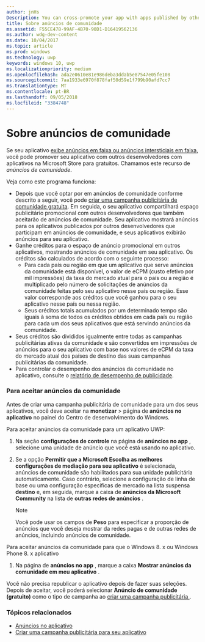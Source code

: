 ```yaml
---
author: jnHs
Description: You can cross-promote your app with apps published by other developers. We call this feature community ads.
title: Sobre anúncios de comunidade
ms.assetid: F55CE478-99AF-4B70-90D1-D16419562136
ms.author: wdg-dev-content
ms.date: 10/04/2017
ms.topic: article
ms.prod: windows
ms.technology: uwp
keywords: windows 10, uwp
ms.localizationpriority: medium
ms.openlocfilehash: ada2e0610e81e986deba3ddab5e87547e05fe108
ms.sourcegitcommit: 7aa1933e6970f878faf50d59e1f799b90afd7cc7
ms.translationtype: MT
ms.contentlocale: pt-BR
ms.lasthandoff: 09/05/2018
ms.locfileid: "3384748"
---
```

# <a name="about-community-ads"></a>Sobre anúncios de comunidade

Se seu aplicativo [exibe anúncios em faixa ou anúncios intersticiais em faixa](../monetize/display-ads-in-your-app.md), você pode promover seu aplicativo com outros desenvolvedores com aplicativos na Microsoft Store para gratuitos. Chamamos este recurso de *anúncios de comunidade*.  

Veja como este programa funciona:

* Depois que você optar por em anúncios de comunidade conforme descrito a seguir, você pode [criar uma campanha publicitária de comunidade gratuita](create-an-ad-campaign-for-your-app.md). Em seguida, o seu aplicativo compartilhará espaço publicitário promocional com outros desenvolvedores que também aceitarão de anúncios de comunidade. Seu aplicativo mostrará anúncios para os aplicativos publicados por outros desenvolvedores que participam em anúncios de comunidade, e seus aplicativos exibirão anúncios para seu aplicativo.
* Ganhe créditos para o espaço de anúncio promocional em outros aplicativos, mostrando anúncios de comunidade em seu aplicativo. Os créditos são calculados de acordo com o seguinte processo:
  * Para cada país ou região em que um aplicativo que serve anúncios da comunidade está disponível, o valor de eCPM (custo efetivo por mil impressões) da taxa do mercado atual para o país ou a região é multiplicado pelo número de solicitações de anúncios da comunidade feitas pelo seu aplicativo nesse país ou região. Esse valor corresponde aos créditos que você ganhou para o seu aplicativo nesse país ou nessa região.
  * Seus créditos totais acumulados por um determinado tempo são iguais à soma de todos os créditos obtidos em cada país ou região para cada um dos seus aplicativos que está servindo anúncios da comunidade.
* Seus créditos são divididos igualmente entre todas as campanhas publicitárias ativas da comunidade e são convertidos em impressões de anúncios para o seu aplicativo com base nos valores de eCPM da taxa do mercado atual dos países de destino das suas campanhas publicitárias da comunidade.
* Para controlar o desempenho dos anúncios da comunidade no aplicativo, consulte o [relatório de desempenho de publicidade](advertising-performance-report.md).

### <a name="opt-in-to-community-ads"></a>Para aceitar anúncios da comunidade

Antes de criar uma campanha publicitária de comunidade para um dos seus aplicativos, você deve aceitar na **monetizar** &gt; página de **anúncios no aplicativo** no painel do Centro de desenvolvimento do Windows.

Para aceitar anúncios da comunidade para um aplicativo UWP:

1. Na seção **configurações de controle** na página de **anúncios no app** , selecione uma unidade de anúncio que você está usando no aplicativo.
2. Se a opção **Permitir que a Microsoft Escolha as melhores configurações de mediação para seu aplicativo** é selecionada, anúncios de comunidade são habilitados para sua unidade publicitária automaticamente. Caso contrário, selecione a configuração de linha de base ou uma configuração específicas de mercado na lista suspensa **destino** e, em seguida, marque a caixa de **anúncios da Microsoft Community** na lista de **outras redes de anúncios** .

    > [!NOTE]
    > Você pode usar os campos de **Peso** para especificar a proporção de anúncios que você deseja mostrar da redes pagas e de outras redes de anúncios, incluindo anúncios de comunidade.

Para aceitar anúncios da comunidade para que o Windows 8. x ou Windows Phone 8. x aplicativo

1. Na página de **anúncios no app** , marque a caixa **Mostrar anúncios da comunidade em meu aplicativo** .

Você não precisa republicar o aplicativo depois de fazer suas seleções. Depois de aceitar, você poderá selecionar **Anúncio de comunidade (gratuito)** como o tipo de campanha ao [criar uma campanha publicitária ](create-an-ad-campaign-for-your-app.md).

### <a name="related-topics"></a>Tópicos relacionados

* [Anúncios no aplicativo](in-app-ads.md)
* [Criar uma campanha publicitária para seu aplicativo](create-an-ad-campaign-for-your-app.md)
